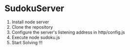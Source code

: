 # SudokuServer

1) Install node server
2) Clone the repository
3) Configure the server's listening address in http/config.js
4) Execute node sudoku.js
5) Start Solving !!!
